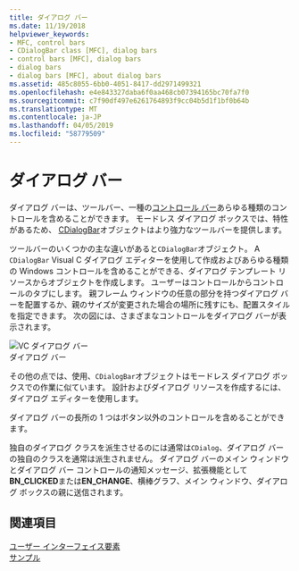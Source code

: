 ```yaml
---
title: ダイアログ バー
ms.date: 11/19/2018
helpviewer_keywords:
- MFC, control bars
- CDialogBar class [MFC], dialog bars
- control bars [MFC], dialog bars
- dialog bars
- dialog bars [MFC], about dialog bars
ms.assetid: 485c8055-6bb0-4051-8417-dd2971499321
ms.openlocfilehash: e4e843327daba6f0aa468cb07394165bc70fa7f0
ms.sourcegitcommit: c7f90df497e6261764893f9cc04b5d1f1bf0b64b
ms.translationtype: MT
ms.contentlocale: ja-JP
ms.lasthandoff: 04/05/2019
ms.locfileid: "58779509"
---
```

# <a name="dialog-bars"></a>ダイアログ バー

ダイアログ バーは、ツールバー、一種の[コントロール バー](../mfc/control-bars.md)あらゆる種類のコントロールを含めることができます。 モードレス ダイアログ ボックスでは、特性があるため、 [CDialogBar](../mfc/reference/cdialogbar-class.md)オブジェクトはより強力なツールバーを提供します。

ツールバーのいくつかの主な違いがあると`CDialogBar`オブジェクト。 A `CDialogBar` Visual C ダイアログ エディターを使用して作成およびあらゆる種類の Windows コントロールを含めることができる、ダイアログ テンプレート リソースからオブジェクトを作成します。 ユーザーはコントロールからコントロールのタブにします。 親フレーム ウィンドウの任意の部分を持つダイアログ バーを配置するか、親のサイズが変更された場合の場所に残すにも、配置スタイルを指定できます。 次の図には、さまざまなコントロールをダイアログ バーが表示されます。

![VC ダイアログ バー](../mfc/media/vc378t1.gif "VC ダイアログ バー") <br/>
ダイアログ バー

その他の点では、使用、`CDialogBar`オブジェクトはモードレス ダイアログ ボックスでの作業に似ています。 設計およびダイアログ リソースを作成するには、ダイアログ エディターを使用します。

ダイアログ バーの長所の 1 つはボタン以外のコントロールを含めることができます。

独自のダイアログ クラスを派生させるのには通常は`CDialog`、ダイアログ バーの独自のクラスを通常は派生されません。 ダイアログ バーのメイン ウィンドウとダイアログ バー コントロールの通知メッセージ、拡張機能として**BN_CLICKED**または**EN_CHANGE**、横棒グラフ、メイン ウィンドウ、ダイアログ ボックスの親に送信されます。

## <a name="see-also"></a>関連項目

[ユーザー インターフェイス要素](../mfc/user-interface-elements-mfc.md)<br/>
[サンプル](../overview/visual-cpp-samples.md)
